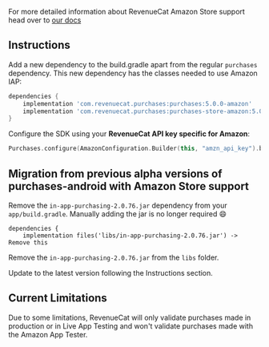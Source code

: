 For more detailed information about RevenueCat Amazon Store support head over to [our docs](https://docs.revenuecat.com/v3.3/docs/android)

## Instructions

Add a new dependency to the build.gradle apart from the regular `purchases` dependency. This new dependency has the classes needed to use Amazon IAP:

```groovy
dependencies {
    implementation 'com.revenuecat.purchases:purchases:5.0.0-amazon'
    implementation 'com.revenuecat.purchases:purchases-store-amazon:5.0.0'
}
```

Configure the SDK using your **RevenueCat API key specific for Amazon**:

```kotlin
Purchases.configure(AmazonConfiguration.Builder(this, "amzn_api_key").build())
```

## Migration from previous alpha versions of purchases-android with Amazon Store support

Remove the `in-app-purchasing-2.0.76.jar` dependency from your `app/build.gradle`. Manually adding the jar is no longer required :smile:

```
dependencies {
    implementation files('libs/in-app-purchasing-2.0.76.jar') -> Remove this
```

Remove the `in-app-purchasing-2.0.76.jar` from the `libs` folder.

Update to the latest version following the Instructions section.

## Current Limitations

Due to some limitations, RevenueCat will only validate purchases made in production or in Live App Testing and won't validate purchases made with the Amazon App Tester.
